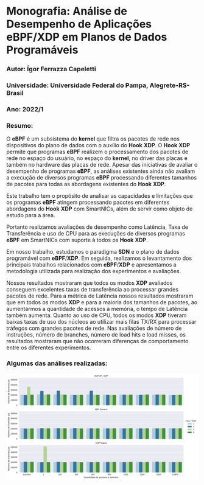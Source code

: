 # Monografia: Análise de Desempenho de Aplicações eBPF/XDP em Planos de Dados Programáveis

### Autor: Ígor Ferrazza Capeletti

### Universidade: Universidade Federal do Pampa, Alegrete-RS-Brasil

### Ano: 2022/1

### Resumo:
O **eBPF** é um subsistema do **kernel** que filtra os pacotes de rede nos dispositivos do plano de dados com o auxílio do **Hook** **XDP**. O **Hook** **XDP** permite que programas **eBPF** realizem o processamento dos pacotes de rede no espaço do usuário, no espaço do **kernel**, no driver das placas e também no hardware das placas de rede. Apesar das iniciativas de avaliar o desempenho de programas **eBPF**, as análises existentes ainda não avaliam a execução de diversos programas **eBPF** processando diferentes tamanhos de pacotes para todas as abordagens existentes do **Hook** **XDP**. 

Este trabalho tem o propósito de analisar as capacidades e limitações que os programas **eBPF** atingem processando pacotes em diferentes abordagens do **Hook** **XDP** com SmartNICs, além de servir como objeto de estudo para a área.
    
Portanto realizamos avaliações de desempenho como Latência, Taxa de Transferência e uso de CPU para as execuções de diversos programas **eBPF** em SmartNICs com suporte à todos os **Hook** **XDP**. 
    
Em nosso trabalho, estudamos o paradigma **SDN** e o plano de dados programável com **eBPF**/**XDP**. Em seguida, realizamos o levantamento dos principais trabalhos relacionados com **eBPF**/**XDP** e apresentamos a metodologia utilizada para realização dos experimentos e avaliações. 
    
Nossos resultados mostraram que todos os modos **XDP** avaliados conseguem excelentes taxas de transferência ao processar grandes pacotes de rede. Para a métrica de Latência nossos resultados mostraram que em todos os modos **XDP** e para a maioria dos tamanhos de pacotes, ao aumentarmos a quantidade de acessos à memória, o tempo de Latência também aumenta. Quanto ao uso de CPU, todos os modos **XDP** tiveram baixas taxas de uso dos núcleos ao utilizar mais filas TX/RX para processar tráfegos com grandes pacotes de rede. Nas avaliações de número de instruções, número de branches, número de load hits e load misses, os resultados mostraram que não ocorreram diferenças de comportamento entre os diferentes experimentos.

### Algumas das análises realizadas:

<img src="/graficos/branches_hook_x_algoritmo@64B.pdf" alt="algo"/>

